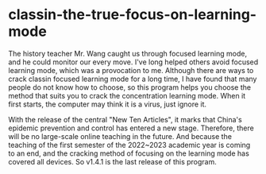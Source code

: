 # classin-the-true-focus-on-learning-mode
The history teacher Mr. Wang caught us through focused learning mode, and he could monitor our every move. I've long helped others avoid focused learning mode, which was a provocation to me. Although there are ways to crack classin focused learning mode for a long time, I have found that many people do not know how to choose, so this program helps you choose the method that suits you to crack the concentration learning mode.
When it first starts, the computer may think it is a virus, just ignore it.

With the release of the central "New Ten Articles", it marks that China's epidemic prevention and control has entered a new stage. Therefore, there will be no large-scale online teaching in the future. And because the teaching of the first semester of the 2022~2023 academic year is coming to an end, and the cracking method of focusing on the learning mode has covered all devices. So v1.4.1 is the last release of this program.
